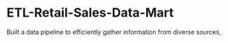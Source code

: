 # ETL-Retail-Sales-Data-Mart
Built a data pipeline to efficiently gather information from diverse sources,

